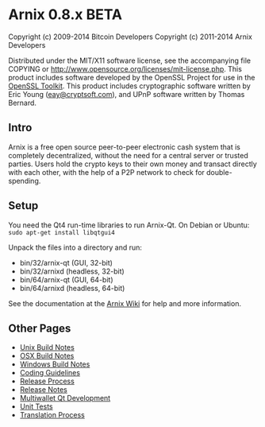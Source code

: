 Arnix 0.8.x BETA
====================

Copyright (c) 2009-2014 Bitcoin Developers
Copyright (c) 2011-2014 Arnix Developers

Distributed under the MIT/X11 software license, see the accompanying
file COPYING or http://www.opensource.org/licenses/mit-license.php.
This product includes software developed by the OpenSSL Project for use in the [OpenSSL Toolkit](http://www.openssl.org/). This product includes
cryptographic software written by Eric Young ([eay@cryptsoft.com](mailto:eay@cryptsoft.com)), and UPnP software written by Thomas Bernard.


Intro
---------------------
Arnix is a free open source peer-to-peer electronic cash system that is
completely decentralized, without the need for a central server or trusted
parties.  Users hold the crypto keys to their own money and transact directly
with each other, with the help of a P2P network to check for double-spending.


Setup
---------------------
You need the Qt4 run-time libraries to run Arnix-Qt. On Debian or Ubuntu:
	`sudo apt-get install libqtgui4`

Unpack the files into a directory and run:

- bin/32/arnix-qt (GUI, 32-bit)
- bin/32/arnixd (headless, 32-bit)
- bin/64/arnix-qt (GUI, 64-bit)
- bin/64/arnixd (headless, 64-bit)

See the documentation at the [Arnix Wiki](http://arnix.info)
for help and more information.


Other Pages
---------------------
- [Unix Build Notes](build-unix.md)
- [OSX Build Notes](build-osx.md)
- [Windows Build Notes](build-msw.md)
- [Coding Guidelines](coding.md)
- [Release Process](release-process.md)
- [Release Notes](release-notes.md)
- [Multiwallet Qt Development](multiwallet-qt.md)
- [Unit Tests](unit-tests.md)
- [Translation Process](translation_process.md)
